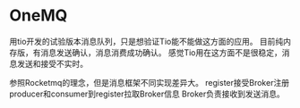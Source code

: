 # OneMQ
用tio开发的试验版本消息队列，只是想验证Tio能不能做这方面的应用。
目前纯内存版，有消息发送确认，消息消费成功确认。
感觉Tio用在这方面不是很稳定，消息发送和接受不实时。

参照Rocketmq的理念，但是消息框架不同实现差异大。
register接受Broker注册
producer和consumer到register拉取Broker信息
Broker负责接收到发送消息。

